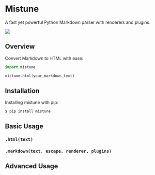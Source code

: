 # Mistune

A fast yet powerful Python Markdown parser with renderers and plugins.

<a href="https://lepture.com/donate"><img src="https://badgen.net/badge/donate/lepture/ff69b4" /></a>


## Overview

Convert Markdown to HTML with ease:

```python
import mistune

mistune.html(your_markdown_text)
```

## Installation

Installing mistune with pip:

```shell
$ pip install mistune
```

## Basic Usage

### `.html(text)`

### `.markdown(text, escape, renderer, plugins)`

## Advanced Usage
